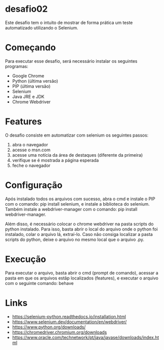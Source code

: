 # desafio02
Este desafio tem o intuito de mostrar de forma prática um teste automatizado utilizando o Selenium.

# Começando
Para executar esse desafio, será necessário instalar os seguintes programas:
* Google Chrome
* Python (última versão)
* PIP (última versão)
* Selenium
* Java JRE e JDK
* Chrome Webdriver

# Features
O desafio consiste em automatizar com selenium os seguintes passos:
1. abra o navegador
2. acesse o msn.com
3. acesse uma notícia da área de destaques (diferente da primeira)
4. verifique se é mostrada a página esperada
5. feche o navegador

# Configuração
Após instalado todos os arquivos com sucesso, abra o cmd e instale o PIP com o comando: pip install selenium, e instale a biblioteca do selenium. Também instale a webdriver-manager com o comando: pip install webdriver-manager.

Além disso, é necessário colocar o chrome webdriver na pasta scripts do python instalado. Para isso, basta abrir o local do arquivo onde o python foi instalado, colar o arquivo lá, extraí-lo.
Caso não consiga localizar a pasta scripts do python, deixe o arquivo no mesmo local que o arquivo .py.

# Execução
Para executar o arquivo, basta abrir o cmd (prompt de comando), acessar a pasta em que os arquivos estãp localizados (features), e executar o arquivo com o seguinte comando: behave

# Links
* https://selenium-python.readthedocs.io/installation.html
* https://www.selenium.dev/documentation/en/webdriver/
* https://www.python.org/downloads/
* https://chromedriver.chromium.org/downloads
* https://www.oracle.com/technetwork/pt/java/javase/downloads/index.html

